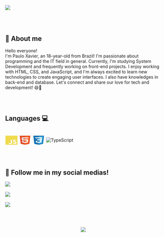 <img src = "https://github.com/paulo-xavier/paulo-xavier/assets/133855530/3ff7a126-0435-49cd-8f9d-de861714f52a" style = "height: 70%"> 


<br><br>
## 👋 About me 

<p> Hello everyone! <br> I'm Paulo Xavier, an 18-year-old from Brazil! I'm passionate about programming and the IT field in general. Currently, I'm studying System Development and frequently working on front-end projects.
I enjoy working with HTML, CSS, and JavaScript, and I'm always excited to learn new technologies to create engaging user interfaces. I also have knowledges in back-end and database. Let's connect and share our love for tech and development! 😄🚀 </p>


<br><br>
## Languages 💻
<div style="display: inline_block"><br>
  <img align="center" alt="Js" height="30" width="40" src="https://raw.githubusercontent.com/devicons/devicon/master/icons/javascript/javascript-plain.svg">
  <img align="center" alt="HTML" height="30" width="40" src="https://raw.githubusercontent.com/devicons/devicon/master/icons/html5/html5-original.svg">
  <img align="center" alt="CSS" height="30" width="40" src="https://raw.githubusercontent.com/devicons/devicon/master/icons/css3/css3-original.svg">
  <img align="center" alt="TypeScript" height="30" width="40" src="https://cdn.jsdelivr.net/gh/devicons/devicon/icons/typescript/typescript-original.svg" />
</div>


<br><br>
## 📱 Follow me in my social medias!
 
<div style="display: columns"> 

  <a href="https://www.instagram.com/oxavierpaulo/" target="_blank"><img src="https://img.shields.io/badge/-Instagram-%23E4405F?style=for-the-badge&logo=instagram&logoColor=white" target="_blank"></a>

  <a href = "xavierpaulo796@gmail.com"><img src="https://img.shields.io/badge/-Gmail-%23333?style=for-the-badge&logo=gmail&logoColor=white" target="_blank"></a>
 
  <a href="https://www.linkedin.com/in/paulo-roberto-xavier-da-silva-15bb6924a/" target="_blank"><img src="https://img.shields.io/badge/-LinkedIn-%230077B5?style=for-the-badge&logo=linkedin&logoColor=white" target="_blank"></a> 
 
</div>



<br><br>

 <p align="center">
   <img height="180em" src="https://github-readme-stats.vercel.app/api/top-langs/?username=paulo-xavier&layout=compact&langs_count=6&theme=tokyonight"/>
</p>




</div>
 
 <br>
 
  
